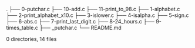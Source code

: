 .
├── 0-putchar.c
├── 10-add.c
├── 11-print_to_98.c
├── 1-alphabet.c
├── 2-print_alphabet_x10.c
├── 3-islower.c
├── 4-isalpha.c
├── 5-sign.c
├── 6-abs.c
├── 7-print_last_digit.c
├── 8-24_hours.c
├── 9-times_table.c
├── _putchar.c
└── README.md

0 directories, 14 files
